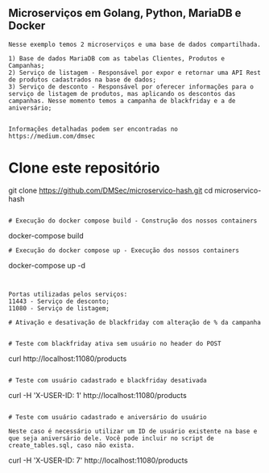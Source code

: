 ## Microserviços em Golang, Python, MariaDB e Docker
```
Nesse exemplo temos 2 microserviços e uma base de dados compartilhada.

1) Base de dados MariaDB com as tabelas Clientes, Produtos e Campanhas;
2) Serviço de listagem - Responsável por expor e retornar uma API Rest de produtos cadastrados na base de dados;
3) Serviço de desconto - Responsável por oferecer informações para o serviço de listagem de produtos, mas aplicando os descontos das campanhas. Nesse momento temos a campanha de blackfriday e a de aniversário;


Informações detalhadas podem ser encontradas no https://medium.com/dmsec

```
# Clone este repositório

git clone https://github.com/DMSec/microservico-hash.git
cd microservico-hash

```

# Execução do docker compose build - Construção dos nossos containers
```
docker-compose build
```
# Execução do docker compose up - Execução dos nossos containers
```
docker-compose up -d
```


Portas utilizadas pelos serviços:
11443 - Serviço de desconto;
11080 - Serviço de listagem;

# Ativação e desativação de blackfriday com alteração de % da campanha


# Teste com blackfriday ativa sem usuário no header do POST
```
curl http://localhost:11080/products
```

# Teste com usuário cadastrado e blackfriday desativada
```
curl -H 'X-USER-ID: 1' http://localhost:11080/products
```

# Teste com usuário cadastrado e aniversário do usuário

Neste caso é necessário utilizar um ID de usuário existente na base e que seja aniversário dele. Você pode incluir no script de create_tables.sql, caso não exista.

```
curl -H 'X-USER-ID: 7' http://localhost:11080/products
```


